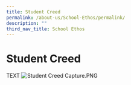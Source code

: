 ```yaml
---
title: Student Creed
permalink: /about-us/School-Ethos/permalink/
description: ""
third_nav_title: School Ethos
---
```

Student Creed
=============
TEXT
![Student Creed Capture.PNG](https://www.loyangviewsec.moe.edu.sg/qql/slot/u783/Student%20Creed%20Capture.PNG)